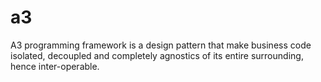 # a3
A3 programming framework is a design pattern that make business code isolated, decoupled and completely agnostics of its entire surrounding, hence inter-operable.

